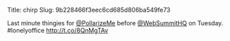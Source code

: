 Title: chirp
Slug: 9b228466f3eec6cd685d806ba549fe73

Last minute thingies for <a href="http://twitter.com/PollarizeMe">@PollarizeMe</a> before <a href="http://twitter.com/WebSummitHQ">@WebSummitHQ</a> on Tuesday. #lonelyoffice <a href="http://t.co/8QnMgTAv">http://t.co/8QnMgTAv</a>
